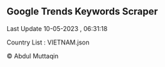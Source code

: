 

## Google Trends Keywords Scraper 
 
Last Update 10-05-2023 , 06:31:18

Country List :
VIETNAM.json



© Abdul Muttaqin 

